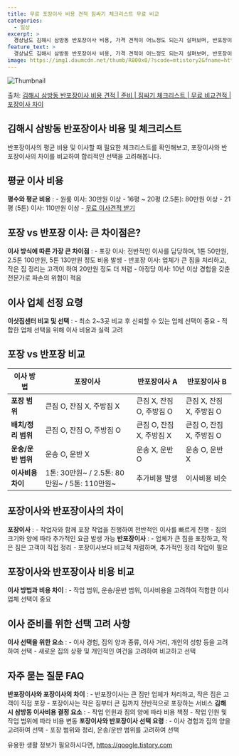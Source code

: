 ```yaml
---
title: 무료 포장이사 비용 견적 짐싸기 체크리스트 무료 비교
categories:
  - 일상
excerpt: >
  경상남도 김해시 삼방동 반포장이사 비용, 가격 견적이 어느정도 되는지 살펴보며, 반포장이사를 준비함에 있어 짐싸기 준비 체크리스트가 무엇인지 보겠습니다. 마지막으로 포장이사와 차이점을 통해 무료 비교견적으로 어떤 것이 더 합리적인 선택인지 공유 드립니다.김해시 삼방동 포장이사 견적 샘플 보기 👈 클릭김해시 삼방동 포장이사 가격 살펴보기 👈 클릭김해시 삼방동 반포장이사 평균 이사 비용평수김해시 삼방동 평균 이사 비용원룸 이사9평 이하 (1톤)30만원~투룸/쓰리룸 이사16평 ~ 20평 (2.5톤)80만원~쓰리룸 이사21평 (5톤) ~110만원~우리집 무료 이사견적 받기 👈 클릭포장 vs 반포장 이사: 큰 차이점은?이사 방식에 따른 가장 큰 차이점은 작업 범위와 이사 비용입니다.포장 이사: 전반적인 이사..
feature_text: >
  경상남도 김해시 삼방동 반포장이사 비용, 가격 견적이 어느정도 되는지 살펴보며, 반포장이사를 준비함에 있어 짐싸기 준비 체크리스트가 무엇인지 보겠습니다. 마지막으로 포장이사와 차이점을 통해 무료 비교견적으로 어떤 것이 더 합리적인 선택인지 공유 드립니다.김해시 삼방동 포장이사 견적 샘플 보기 👈 클릭김해시 삼방동 포장이사 가격 살펴보기 👈 클릭김해시 삼방동 반포장이사 평균 이사 비용평수김해시 삼방동 평균 이사 비용원룸 이사9평 이하 (1톤)30만원~투룸/쓰리룸 이사16평 ~ 20평 (2.5톤)80만원~쓰리룸 이사21평 (5톤) ~110만원~우리집 무료 이사견적 받기 👈 클릭포장 vs 반포장 이사: 큰 차이점은?이사 방식에 따른 가장 큰 차이점은 작업 범위와 이사 비용입니다.포장 이사: 전반적인 이사..
image: https://img1.daumcdn.net/thumb/R800x0/?scode=mtistory2&fname=https%3A%2F%2Fblog.kakaocdn.net%2Fdn%2FnATz4%2FbtsHbUqEQgK%2FqJxA4Mzi5be5k3e1hXyJ8K%2Fimg.webp
---
```


![Thumbnail](https://img1.daumcdn.net/thumb/R800x0/?scode=mtistory2&fname=https%3A%2F%2Fblog.kakaocdn.net%2Fdn%2FnATz4%2FbtsHbUqEQgK%2FqJxA4Mzi5be5k3e1hXyJ8K%2Fimg.webp)

<p>출처: <a href="https://qoogle.tistory.com/9314" rel="dofollow">김해시 삼방동 반포장이사 비용 견적 | 준비 | 짐싸기 체크리스트 | 무료 비교견적 | 포장이사 차이</a> </p>

## 김해시 삼방동 반포장이사 비용 및 체크리스트

반포장이사의 평균 비용 및 이사할 때 필요한 체크리스트를 확인해보고, 포장이사와 반포장이사의 차이를 비교하여 합리적인 선택을 고려해봅니다.



## 평균 이사 비용

**평수와 평균 비용** : \- 원룸 이사: 30만원 이상 \- 16평 ~ 20평 (2.5톤): 80만원 이상 \- 21평 (5톤) 이사:
110만원 이상 \- [무료 이사견적 받기](견적링크)



## 포장 vs 반포장 이사: 큰 차이점은?

**이사 방식에 따른 가장 큰 차이점** : \- 포장 이사: 전반적인 이사를 담당하며, 1톤 50만원, 2.5톤 100만원, 5톤
130만원 정도 비용 발생 \- 반포장 이사: 업체가 큰 짐을 처리하고, 작은 짐 정리는 고객이 하여 20만원 정도 더 저렴 \- 아정당
이사: 10년 이상 경험을 갖춘 전문가로 파손의 위험이 적음



## 이사 업체 선정 요령

**이삿짐센터 비교 및 선택** : \- 최소 2~3곳 비교 후 신뢰할 수 있는 업체 선택이 중요 \- 적합한 업체 선택을 위해 이사 비용과
실력 고려



## 포장 vs 반포장 비교

**이사 방법** | **포장이사** | **반포장이사 A** | **반포장이사 B**  
---|---|---|---  
**포장 범위** | 큰짐 O, 잔짐 X, 주방짐 X | 큰짐 X, 잔짐 O, 주방짐 O | 큰짐 X, 잔짐 X, 주방짐 O  
**배치/정리 범위** | 큰짐 O, 잔짐 O, 주방짐 O | 큰짐 O, 잔짐 X, 주방짐 X | 큰짐 O, 잔짐 X, 주방짐 O  
**운송/운반 범위** | 운송 O, 운반 X | 운송 X, 운반 O | 운송 O, 운반 X  
**이사비용 차이** | 1톤: 30만원~ / 2.5톤: 80만원~ / 5톤: 110만원~ | 추가비용 발생 | 이사비용 비슷  
  


## 포장이사와 반포장이사의 차이

**포장이사** : \- 작업자와 함께 포장 작업을 진행하여 전반적인 이사를 빠르게 진행 \- 짐의 크기와 양에 따라 추가적인 요금 발생
가능 **반포장이사** : \- 업체가 큰 짐을 포장하고, 작은 짐은 고객이 직접 정리 \- 포장이사보다 비교적 저렴하며, 추가적인 정리
작업이 필요



## 포장이사와 반포장이사 비용 비교

**이사 방법과 비용 차이** : \- 작업 범위, 운송/운반 범위, 이사비용을 고려하여 적합한 이사 업체 선택이 중요



## 이사 준비를 위한 선택 고려 사항

**이사 선택을 위한 요소** : \- 이사 경험, 짐의 양과 종류, 이사 거리, 개인의 성향 등을 고려하여 선택 \- 새로운 집의 상황 및
개인적인 여건을 고려하여 비교하고 선택



## 자주 묻는 질문 FAQ

**반포장이사와 포장이사의 차이** : \- 반포장이사는 큰 짐만 업체가 처리하고, 작은 짐은 고객이 직접 포장 \- 포장이사는 작은 짐부터
큰 짐까지 전반적으로 포장하는 서비스 **김해시 삼방동 이사비용 결정 요소** : \- 작업 인원과 짐의 양에 따라 비용 책정 \- 작업
인원 및 작업 범위에 따라 비용 변동 **포장이사와 반포장이사 선택 요령** : \- 이사 경험과 짐의 양을 고려하여 선택 \- 포장 범위와
정리, 운송/운반 범위를 고려하여 선택



 

유용한 생활 정보가 필요하시다면, <a href="https://qoogle.tistory.com" rel="dofollow">https://qoogle.tistory.com</a>


